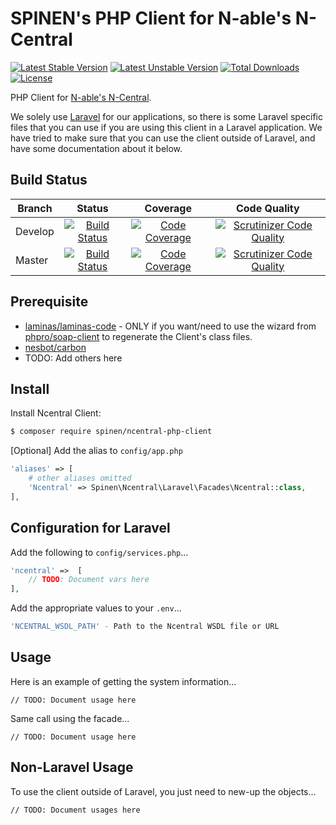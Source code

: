 # SPINEN's PHP Client for N-able's N-Central

[![Latest Stable Version](https://poser.pugx.org/spinen/ncentral-php-client/v/stable)](https://packagist.org/packages/spinen/ncentral-php-client)
[![Latest Unstable Version](https://poser.pugx.org/spinen/ncentral-php-client/v/unstable)](https://packagist.org/packages/spinen/ncentral-php-client)
[![Total Downloads](https://poser.pugx.org/spinen/ncentral-php-client/downloads)](https://packagist.org/packages/spinen/ncentral-php-client)
[![License](https://poser.pugx.org/spinen/ncentral-php-client/license)](https://packagist.org/packages/spinen/ncentral-php-client)

PHP Client for [N-able's N-Central](https://www.n-able.com/products/n-central).

We solely use [Laravel](http://www.laravel.com) for our applications, so there is some Laravel specific files that you can use if you are using this client in a Laravel application. We have tried to make sure that you can use the client outside of Laravel, and have some documentation about it below.

## Build Status

| Branch | Status | Coverage | Code Quality |
| ------ | :----: | :------: | :----------: |
| Develop | [![Build Status](https://github.com/spinen/ncentral-php-client/workflows/CI/badge.svg?branch=develop)](https://github.com/spinen/ncentral-php-client/workflows/CI/badge.svg?branch=develop) | [![Code Coverage](https://scrutinizer-ci.com/g/spinen/ncentral-php-client/badges/coverage.png?b=develop)](https://scrutinizer-ci.com/g/spinen/ncentral-php-client/badges/coverage.png?b=develop) | [![Scrutinizer Code Quality](https://scrutinizer-ci.com/g/spinen/ncentral-php-client/badges/quality-score.png?b=develop)](https://scrutinizer-ci.com/g/spinen/ncentral-php-client/?branch=develop) |
| Master | [![Build Status](https://github.com/spinen/ncentral-php-client/workflows/CI/badge.svg?branch=master)](https://github.com/spinen/ncentral-php-client/workflows/CI/badge.svg?branch=master) | [![Code Coverage](https://scrutinizer-ci.com/g/spinen/ncentral-php-client/badges/coverage.png?b=master)](https://scrutinizer-ci.com/g/spinen/ncentral-php-client/badges/coverage.png?b=master) | [![Scrutinizer Code Quality](https://scrutinizer-ci.com/g/spinen/ncentral-php-client/badges/quality-score.png?b=master)](https://scrutinizer-ci.com/g/spinen/ncentral-php-client/?branch=master) |

## Prerequisite

* [laminas/laminas-code](https://github.com/laminas/laminas-code) - ONLY if you want/need to use the wizard from [phpro/soap-client](https://github.com/phpro/soap-client) to regenerate the Client's class files.
* [nesbot/carbon](https://github.com/briannesbitt/Carbon)
* TODO: Add others here

## Install

Install Ncentral Client:

```bash
$ composer require spinen/ncentral-php-client
```

[Optional] Add the alias to ```config/app.php```

```php
'aliases' => [
    # other aliases omitted
    'Ncentral' => Spinen\Ncentral\Laravel\Facades\Ncentral::class,
],
```

## Configuration for Laravel

Add the following to ```config/services.php```...

```php
'ncentral' =>  [
    // TODO: Document vars here
],
```

Add the appropriate values to your ```.env```...

```bash
'NCENTRAL_WSDL_PATH' - Path to the Ncentral WSDL file or URL
```

## Usage

Here is an example of getting the system information...

```
// TODO: Document usage here
```

Same call using the facade...

```
// TODO: Document usage here
```

## Non-Laravel Usage

To use the client outside of Laravel, you just need to new-up the objects...

```
// TODO: Document usages here
```
